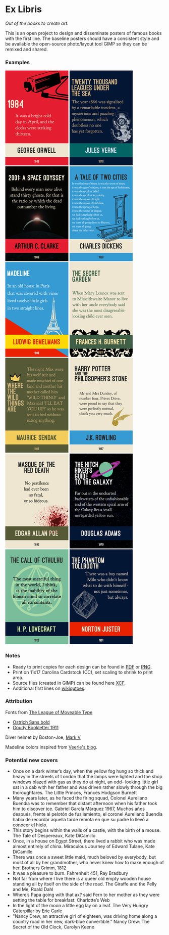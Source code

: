 # Ex Libris
_Out of the books to create art._
  
This is an open project to design and disseminate posters of famous books with the first line.
The baseline posters should have a consistent style and be available the open-source photo/layout tool GIMP so they can be remixed and shared.

### Examples
  
![](thumbnails/1984.png)
![](thumbnails/TwentyThousandLeagues.png)
![](thumbnails/2001ASpaceOdyssey.png)
![](thumbnails/ATaleOfTwoCities.png)
![](thumbnails/Madeline.png)
![](thumbnails/TheSecretGarden.png)
![](thumbnails/WhereTheWildThingsAre.png)
![](thumbnails/HarryPotter.png)  
![](thumbnails/MasqueOfTheRedDeath.png)
![](thumbnails/TheHitchHikersGuide.png)
![](thumbnails/TheCallOfCthulhu.png)
![](thumbnails/PhantomTollbooth.png)

### Notes
  
+ Ready to print copies for each design can be found in [PDF](/pdf) or [PNG](/png).
+ Print on 11x17 Carolina Cardstock (CC), set scaling to shrink to print area.
+ Source files (created in GIMP) can be found here [XCF](/source).
+ Additional first lines on [wikiqutoes](https://en.wikiquote.org/wiki/Opening_lines).

### Attribution

Fonts from [The League of Moveable Type](https://www.theleagueofmoveabletype.com/)
  + [Ostrich Sans bold](https://www.theleagueofmoveabletype.com/ostrich-sans)
  + [Goudy Bookletter 1911](https://www.theleagueofmoveabletype.com/goudy-bookletter-1911)
  
Diver helmet by Boston-Joe, [Mark V](http://boston-joe.deviantart.com/art/mark-v-120296499)

Madeline colors inspired from [Veerle's blog](http://veerle.duoh.com/inspiration/detail/candarel).

### Potential new covers

  + Once on a dark winter’s day, when the yellow fog hung so thick and heavy in the streets of London that the lamps were lighted and the shop windows blazed with gas as they do at night, an odd- looking little girl sat in a cab with her father and was driven rather slowly through the big thoroughfares. The Little Princes, Frances Hodgson Burnett
  + Many years later, as he faced the firing squad, Colonel Aureliano Buendía was to remember that distant afternoon when his father took him to discover ice. Gabriel García Márquez 1967, Muchos años después, frente al pelotón de fusilamiento, el coronel Aureliano Buendía había de recordar aquella tarde remota en que su padre lo llevó a conocer el hielo.
  + This story begins within the walls of a castle, with the birth of a mouse. The Tale of Despereaux, Kate DiCamillo
  + Once, in a house on Egypt Street, there lived a rabbit who was made almost entirely of china. Miraculous Journey of Edward Tulane, Kate DiCamillo
  + There was once a sweet little maid, much beloved by everybody, but most of all by her grandmother, who never knew how to make enough of her. Brothers Grimm, 1812
  + It was a pleasure to burn. Fahrenheit 451, Ray Bradbury
  + Not far from where I live there is a queer old empty wooden house standing all by itself on the side of the road. The Giraffe and the Pelly and Me, Roald Dahl
  + Where’s Papa going with that ax? said Fern to her mother as they were setting the table for breakfast. Charlotte’s Web
  + In the light of the moon a little egg lay on a leaf. The Very Hungry Caterpillar by Eric Carle
  + "Nancy Drew, an attractive girl of eighteen, was driving home along a country road in her new, dark-blue convertible." Nancy Drew: The Secret of the Old Clock, Carolyn Keene 



